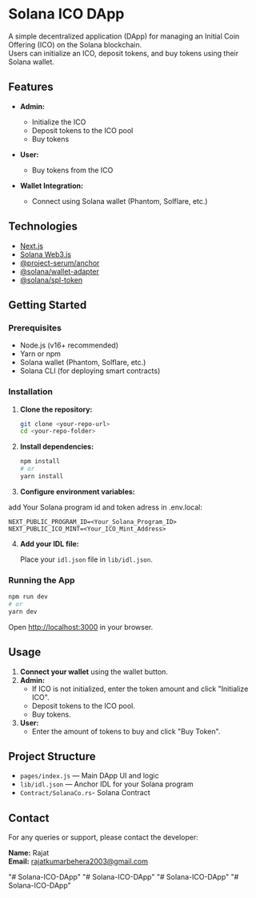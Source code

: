 # Solana ICO DApp

A simple decentralized application (DApp) for managing an Initial Coin Offering (ICO) on the Solana blockchain.  
Users can initialize an ICO, deposit tokens, and buy tokens using their Solana wallet.

## Features

- **Admin:**  
  - Initialize the ICO  
  - Deposit tokens to the ICO pool  
  - Buy tokens

- **User:**  
  - Buy tokens from the ICO

- **Wallet Integration:**  
  - Connect using Solana wallet (Phantom, Solflare, etc.)

## Technologies

- [Next.js](https://nextjs.org/)
- [Solana Web3.js](https://solana-labs.github.io/solana-web3.js/)
- [@project-serum/anchor](https://project-serum.github.io/anchor/)
- [@solana/wallet-adapter](https://github.com/solana-labs/wallet-adapter)
- [@solana/spl-token](https://spl.solana.com/token)

## Getting Started

### Prerequisites

- Node.js (v16+ recommended)
- Yarn or npm
- Solana wallet (Phantom, Solflare, etc.)
- Solana CLI (for deploying smart contracts)

### Installation

1. **Clone the repository:**
   ```sh
   git clone <your-repo-url>
   cd <your-repo-folder>
   ```

2. **Install dependencies:**
   ```sh
   npm install
   # or
   yarn install
   ```

3. **Configure environment variables:**

 add Your Solana program id and token adress in .env.local:

   ```
   NEXT_PUBLIC_PROGRAM_ID=<Your_Solana_Program_ID>
   NEXT_PUBLIC_ICO_MINT=<Your_ICO_Mint_Address>
   ```

4. **Add your IDL file:**

   Place your `idl.json` file in `lib/idl.json`.

### Running the App

```sh
npm run dev
# or
yarn dev
```

Open [http://localhost:3000](http://localhost:3000) in your browser.

## Usage

1. **Connect your wallet** using the wallet button.
2. **Admin:**  
   - If ICO is not initialized, enter the token amount and click "Initialize ICO".
   - Deposit tokens to the ICO pool.
   - Buy tokens.
3. **User:**  
   - Enter the amount of tokens to buy and click "Buy Token".

## Project Structure

- `pages/index.js` — Main DApp UI and logic
- `lib/idl.json` — Anchor IDL for your Solana program
- `Contract/SolanaCo.rs`- Solana Contract

## Contact

For any queries or support, please contact the developer:

**Name:** Rajat  
**Email:** [rajatkumarbehera2003@gmail.com](mailto:rajatkumarbehera2003@gmail.com)


"# Solana-ICO-DApp" 
"# Solana-ICO-DApp" 
"# Solana-ICO-DApp" 
"# Solana-ICO-DApp" 
